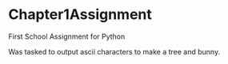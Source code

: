 # Chapter1Assignment
 First School Assignment for Python

Was tasked to output ascii characters to make a tree and bunny.
